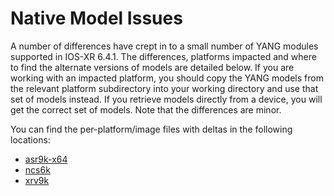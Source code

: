 # Native Model Issues

A number of differences have crept in to a small number of YANG modules supported in IOS-XR 6.4.1. The differences, platforms impacted and where to find the alternate versions of models are detailed below. If you are working with an impacted platform, you should copy the YANG models from the relevant platform subdirectory into your working directory and use that set of models instead. If you retrieve models directly from a device, you will get the correct set of models. Note that the differences are minor.

You can find the per-platform/image files with deltas in the following locations:

- [asr9k-x64](asr9k-x64)
- [ncs6k](ncs6k)
- [xrv9k](xrv9k)
